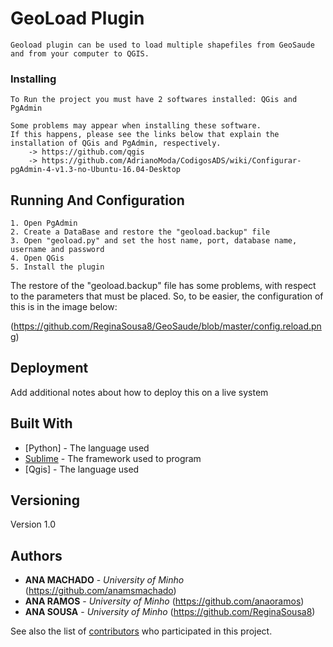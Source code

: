 # GeoLoad Plugin
	Geoload plugin can be used to load multiple shapefiles from GeoSaude and from your computer to QGIS.


### Installing

	To Run the project you must have 2 softwares installed: QGis and PgAdmin

	Some problems may appear when installing these software.
	If this happens, please see the links below that explain the installation of QGis and PgAdmin, respectively.
		-> https://github.com/qgis
		-> https://github.com/AdrianoModa/CodigosADS/wiki/Configurar-pgAdmin-4-v1.3-no-Ubuntu-16.04-Desktop

## Running And Configuration
	1. Open PgAdmin
	2. Create a DataBase and restore the "geoload.backup" file
	3. Open "geoload.py" and set the host name, port, database name, username and password
	4. Open QGis
	5. Install the plugin

The restore of the "geoload.backup" file has some problems, with respect to the parameters that must be placed. So, to be easier, the configuration of this is in the image below:

(https://github.com/ReginaSousa8/GeoSaude/blob/master/config.reload.png)


## Deployment

Add additional notes about how to deploy this on a live system

## Built With

* [Python] - The language used
* [Sublime](https://www.sublimetext.com/) - The framework used to program
* [Qgis] - The language used



## Versioning

Version 1.0

## Authors

* **ANA MACHADO** - *University of Minho* (https://github.com/anamsmachado)
* **ANA RAMOS** - *University of Minho* (https://github.com/anaoramos)
* **ANA SOUSA** - *University of Minho* (https://github.com/ReginaSousa8)

See also the list of [contributors](https://github.com/your/project/contributors) who participated in this project.
                                                                 
